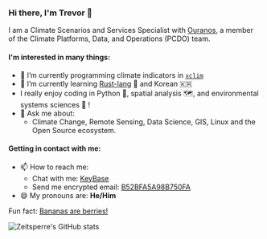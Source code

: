 ### Hi there, I'm Trevor 👋

I am a Climate Scenarios and Services Specialist with [Ouranos](https://www.ouranos.ca/en),
a member of the Climate Platforms, Data, and Operations (PCDO) team.

#### I'm interested in many things:

- 🔭 I’m currently programming climate indicators in [`xclim`](https://github.com/Ouranosinc/xclim)
- 🌱 I’m currently learning [Rust-lang](https://www.rust-lang.org) 🦀 and Korean 🇰🇷
- I really enjoy coding in Python 🐍, spatial analysis 🗺️, and environmental systems sciences 🌳 !
- 💬 Ask me about:
  - Climate Change, Remote Sensing, Data Science, GIS, Linux and the Open Source ecosystem.

####  Getting in contact with me:
- 📫 How to reach me: 
  - Chat with me: [KeyBase](https://keybase.io/Zeitsperre/chat)
  - Send me encrypted email:  [B52BFA5A98B750FA](https://keybase.io/zeitsperre/pgp_keys.asc?fingerprint=98d01e04bfe00e39818d1c00b52bfa5a98b750fa)
- 😄 My pronouns are: **He/Him**

Fun fact: [Bananas are berries!](https://en.wikipedia.org/wiki/Banana)

![Zeitsperre's GitHub stats](https://github-readme-stats.vercel.app/api?username=Zeitsperre&show_icons=true&theme=tokyonight)

[comment]: <> (- 🤔 I’m looking for help with ...)
[comment]: <> (- 👯 I’m looking to collaborate on ...)
